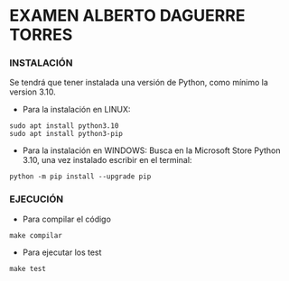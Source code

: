 # EXAMEN ALBERTO DAGUERRE TORRES
### INSTALACIÓN
Se tendrá que tener instalada una versión de Python, como mínimo la version 3.10.

- Para la instalación en LINUX:
```shell
sudo apt install python3.10
sudo apt install python3-pip
``` 
- Para la instalación en WINDOWS:
Busca en la Microsoft Store Python 3.10, una vez instalado escribir en el terminal:
```shell
python -m pip install --upgrade pip
```

### EJECUCIÓN
- Para compilar el código
```shell
make compilar
```
- Para ejecutar los test
```shell
make test
```
